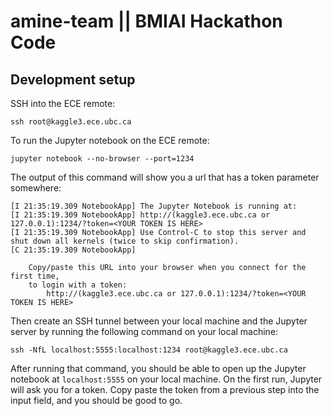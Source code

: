 # amine-team || BMIAI Hackathon Code

## Development setup

SSH into the ECE remote:
```
ssh root@kaggle3.ece.ubc.ca
```

To run the Jupyter notebook on the ECE remote:
```
jupyter notebook --no-browser --port=1234
```

The output of this command will show you a url that has a token parameter
somewhere:
```
[I 21:35:19.309 NotebookApp] The Jupyter Notebook is running at:
[I 21:35:19.309 NotebookApp] http://(kaggle3.ece.ubc.ca or 127.0.0.1):1234/?token=<YOUR TOKEN IS HERE>
[I 21:35:19.309 NotebookApp] Use Control-C to stop this server and shut down all kernels (twice to skip confirmation).
[C 21:35:19.309 NotebookApp] 

    Copy/paste this URL into your browser when you connect for the first time,
    to login with a token:
        http://(kaggle3.ece.ubc.ca or 127.0.0.1):1234/?token=<YOUR TOKEN IS HERE>
```

Then create an SSH tunnel between your local machine and the Jupyter server by
running the following command on your local machine:
```
ssh -NfL localhost:5555:localhost:1234 root@kaggle3.ece.ubc.ca
```

After running that command, you should be able to open up the Jupyter notebook
at `localhost:5555` on your local machine. On the first run, Jupyter will ask
you for a token. Copy paste the token from a previous step into the input field,
and you should be good to go.
